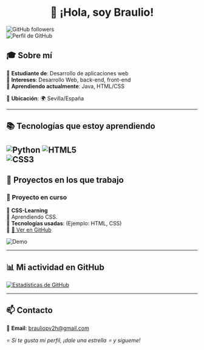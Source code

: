 <div align="center">
  
# 👋 ¡Hola, soy Braulio!

</div>

![GitHub followers](https://img.shields.io/github/followers/Braulio06-es?style=social)  
![Perfil de GitHub](https://img.shields.io/github/stars/Braulio06-es?style=social)  

## 🎓 Sobre mí  
🔹 **Estudiante de**: Desarrollo de aplicaciones web  
🔹 **Intereses**: Desarrollo Web, back-end, front-end  
🔹 **Aprendiendo actualmente**: Java, HTML/CSS

🔹 **Ubicación**: 🌍 Sevilla/España

---

## 📚 Tecnologías que estoy aprendiendo  

![Python](https://img.shields.io/badge/Java-ED8B00?style=for-the-badge&logo=openjdk&logoColor=white)
![HTML5](https://img.shields.io/badge/-HTML5-E34F26?style=flat-square&logo=html5&logoColor=white)  
![CSS3](https://img.shields.io/badge/-CSS3-1572B6?style=flat-square&logo=css3&logoColor=white)  
---

## 🌱 Proyectos en los que trabajo  

### 🚀 Proyecto en curso  
📌 **CSS-Learning**  
🔹 Aprendiendo CSS.  
🔹 **Tecnologías usadas**: (Ejemplo: HTML, CSS)  
🔹 [🔗 Ver en GitHub](https://github.com/Braulio06-es/Lenguaje)  

![Demo](https://media.giphy.com/media/du3J3cXyzhj75IOgvA/giphy.gif?cid=790b7611r5p17iowg7gkd45h05s9j6qlogrrc1d0cv1vzrkn&ep=v1_gifs_search&rid=giphy.gif&ct=g)  

---

## 📊 Mi actividad en GitHub  

[![Estadísticas de GitHub](https://github-readme-stats.vercel.app/api?username=Braulio06-es&show_icons=true&theme=tokyonight)](https://github.com/Braulio06-es)  

---

## 📫 Contacto  
📧 **Email**: [brauliopv2h@gmail.com](mailto:brauliopv2h@gmail.com)  

⭐ _Si te gusta mi perfil, ¡dale una estrella ⭐ y sígueme!_  
